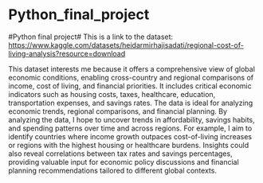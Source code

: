 # Python_final_project
#Python final project#
This is a link to the dataset: 
https://www.kaggle.com/datasets/heidarmirhajisadati/regional-cost-of-living-analysis?resource=download

This dataset interests me because it offers a comprehensive view of global economic conditions, enabling cross-country and regional comparisons of income, cost of living, and financial priorities. It includes critical economic indicators such as housing costs, taxes, healthcare, education, transportation expenses, and savings rates. The data is ideal for analyzing economic trends, regional comparisons, and financial planning. By analyzing the data, I hope to uncover trends in affordability, savings habits, and spending patterns over time and across regions. For example, I aim to identify countries where income growth outpaces cost-of-living increases or regions with the highest housing or healthcare burdens. Insights could also reveal correlations between tax rates and savings percentages, providing valuable input for economic policy discussions and financial planning recommendations tailored to different global contexts.